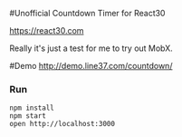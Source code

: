 #Unofficial Countdown Timer for React30

https://react30.com

Really it's just a test for me to try out MobX.

#Demo
http://demo.line37.com/countdown/

### Run

```
npm install
npm start
open http://localhost:3000
```
